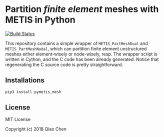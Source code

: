 # Partition *finite element* meshes with METIS in Python

[![Build Status](https://travis-ci.org/chiao45/pymetis_mesh.svg?branch=master)](https://travis-ci.org/chiao45/pymetis_mesh)

This repository contains a simple wrapper of `METIS_PartMeshDual` and `METIS_PartMeshNodal`, which can partition finite element unstructured meshes either element-wisely or node-wisely, resp. The wrapper script is written in Cython, and the C code has been already generated. Notice that regenerating the C source code is pretty straightforward.

## Installations

```bash
pip3 install pymetis_mesh
```

## License

MIT License

Copyright (c) 2018 Qiao Chen
